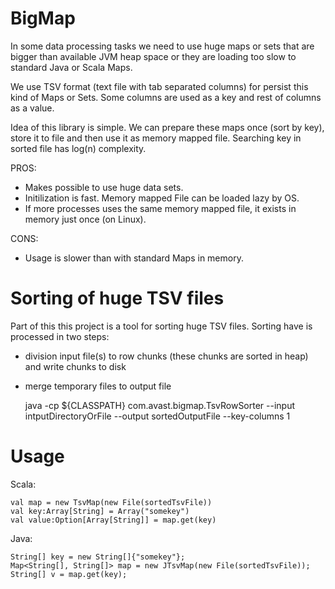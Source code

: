 BigMap
======

In some data processing tasks we need to use huge maps or sets that are bigger
than available JVM heap space or they are loading too slow to standard Java or Scala Maps.

We use TSV format (text file with tab separated columns) for persist this kind of Maps or Sets.
Some columns are used as a key and rest of columns as a value.

Idea of this library is simple. We can prepare these maps once (sort by key),
store it to file and then use it as memory mapped file.
Searching key in sorted file has log(n) complexity.

PROS:

 * Makes possible to use huge data sets.
 * Initilization is fast. Memory mapped File can be loaded lazy by OS.
 * If more processes uses the same memory mapped file, it exists in memory just once (on Linux).
 
CONS:

 * Usage is slower than with standard Maps in memory.


Sorting of huge TSV files
=========================

Part of this this project is a tool for sorting huge TSV files.
Sorting have is processed in two steps:

 * division input file(s) to row chunks (these chunks are sorted in heap) and write chunks to disk
 * merge temporary files to output file

	java -cp ${CLASSPATH} com.avast.bigmap.TsvRowSorter 
	--input intputDirectoryOrFile 
	--output sortedOutputFile 
	--key-columns 1 

Usage
=====

Scala:

	val map = new TsvMap(new File(sortedTsvFile))
	val key:Array[String] = Array("somekey")
	val value:Option[Array[String]] = map.get(key)

Java:

    String[] key = new String[]{"somekey"};
    Map<String[], String[]> map = new JTsvMap(new File(sortedTsvFile));
    String[] v = map.get(key);
